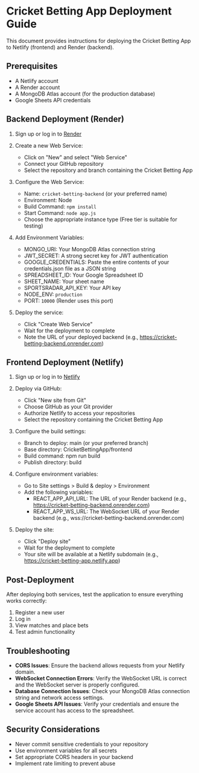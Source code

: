 # Cricket Betting App Deployment Guide

This document provides instructions for deploying the Cricket Betting App to Netlify (frontend) and Render (backend).

## Prerequisites

- A Netlify account
- A Render account
- A MongoDB Atlas account (for the production database)
- Google Sheets API credentials

## Backend Deployment (Render)

1. Sign up or log in to [Render](https://render.com)

2. Create a new Web Service:
   - Click on "New" and select "Web Service"
   - Connect your GitHub repository
   - Select the repository and branch containing the Cricket Betting App

3. Configure the Web Service:
   - Name: `cricket-betting-backend` (or your preferred name)
   - Environment: Node
   - Build Command: `npm install`
   - Start Command: `node app.js`
   - Choose the appropriate instance type (Free tier is suitable for testing)

4. Add Environment Variables:
   - MONGO_URI: Your MongoDB Atlas connection string
   - JWT_SECRET: A strong secret key for JWT authentication
   - GOOGLE_CREDENTIALS: Paste the entire contents of your credentials.json file as a JSON string
   - SPREADSHEET_ID: Your Google Spreadsheet ID
   - SHEET_NAME: Your sheet name
   - SPORTSRADAR_API_KEY: Your API key
   - NODE_ENV: `production`
   - PORT: `10000` (Render uses this port)

5. Deploy the service:
   - Click "Create Web Service"
   - Wait for the deployment to complete
   - Note the URL of your deployed backend (e.g., https://cricket-betting-backend.onrender.com)

## Frontend Deployment (Netlify)

1. Sign up or log in to [Netlify](https://netlify.com)

2. Deploy via GitHub:
   - Click "New site from Git"
   - Choose GitHub as your Git provider
   - Authorize Netlify to access your repositories
   - Select the repository containing the Cricket Betting App

3. Configure the build settings:
   - Branch to deploy: main (or your preferred branch)
   - Base directory: CricketBettingApp/frontend
   - Build command: npm run build
   - Publish directory: build

4. Configure environment variables:
   - Go to Site settings > Build & deploy > Environment
   - Add the following variables:
     - REACT_APP_API_URL: The URL of your Render backend (e.g., https://cricket-betting-backend.onrender.com)
     - REACT_APP_WS_URL: The WebSocket URL of your Render backend (e.g., wss://cricket-betting-backend.onrender.com)

5. Deploy the site:
   - Click "Deploy site"
   - Wait for the deployment to complete
   - Your site will be available at a Netlify subdomain (e.g., https://cricket-betting-app.netlify.app)

## Post-Deployment

After deploying both services, test the application to ensure everything works correctly:

1. Register a new user
2. Log in
3. View matches and place bets
4. Test admin functionality

## Troubleshooting

- **CORS Issues**: Ensure the backend allows requests from your Netlify domain.
- **WebSocket Connection Errors**: Verify the WebSocket URL is correct and the WebSocket server is properly configured.
- **Database Connection Issues**: Check your MongoDB Atlas connection string and network access settings.
- **Google Sheets API Issues**: Verify your credentials and ensure the service account has access to the spreadsheet.

## Security Considerations

- Never commit sensitive credentials to your repository
- Use environment variables for all secrets
- Set appropriate CORS headers in your backend
- Implement rate limiting to prevent abuse 